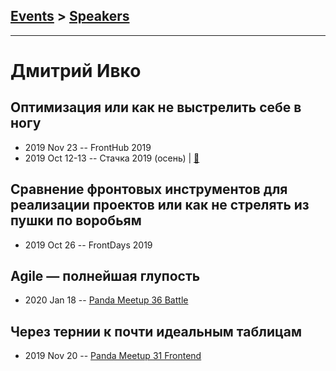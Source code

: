 ## [Events](../README.md) > [Speakers](../speakers.md)
---

# Дмитрий Ивко

## Оптимизация или как не выстрелить себе в ногу
- 2019 Nov 23 -- FrontHub 2019    
- 2019 Oct 12-13 -- Стачка 2019 (осень)  | [:notebook:](https://nastachku.ru/images/companies/1/archives_presentation/inno_2019/frontend/Ivko.pptx)  
## Сравнение фронтовых инструментов для реализации проектов или как не стрелять из пушки по воробьям
- 2019 Oct 26 -- FrontDays 2019    
## Agile — полнейшая глупость
- 2020 Jan 18 -- [Panda Meetup 36 Battle](https://www.youtube.com/watch?v=1pwx8LDjve0)    
## Через тернии к почти идеальным таблицам
- 2019 Nov 20 -- [Panda Meetup 31 Frontend](https://www.youtube.com/watch?v=44kyPm0S4_4)    
